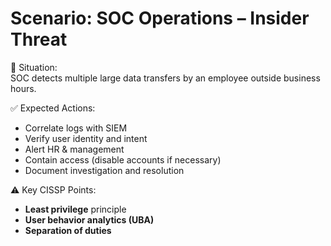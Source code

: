 # Scenario: SOC Operations – Insider Threat

📌 Situation:  
SOC detects multiple large data transfers by an employee outside business hours.  

✅ Expected Actions:  
- Correlate logs with SIEM  
- Verify user identity and intent  
- Alert HR & management  
- Contain access (disable accounts if necessary)  
- Document investigation and resolution  

⚠️ Key CISSP Points:  
- **Least privilege** principle  
- **User behavior analytics (UBA)**  
- **Separation of duties**
